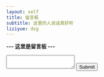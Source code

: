 ```yaml
---
layout: self
title: 留言板
subtitle: 这里的人说话真好听
liziyue: dsg
---
```


<strong> --- 这里是留言板 --- </strong>
<form>
    <textarea name="message" id="message" min-width="100%" min-hight="10em"></textarea>
    <input type="submit">
</form>
